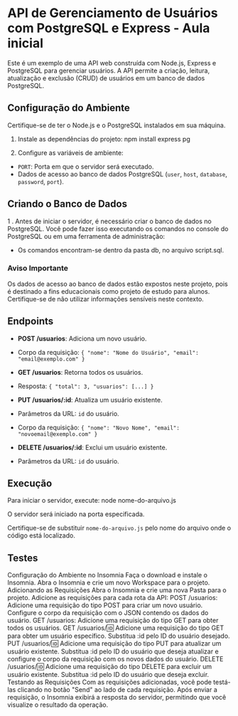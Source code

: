 # API de Gerenciamento de Usuários com PostgreSQL e Express - Aula inicial

Este é um exemplo de uma API web construída com Node.js, Express e PostgreSQL para gerenciar usuários. A API permite a criação, leitura, atualização e exclusão (CRUD) de usuários em um banco de dados PostgreSQL.

## Configuração do Ambiente

Certifique-se de ter o Node.js e o PostgreSQL instalados em sua máquina.

1. Instale as dependências do projeto:
npm install express pg


2. Configure as variáveis de ambiente:
- `PORT`: Porta em que o servidor será executado.
- Dados de acesso ao banco de dados PostgreSQL (`user`, `host`, `database`, `password`, `port`).

## Criando o Banco de Dados

1 . Antes de iniciar o servidor, é necessário criar o banco de dados no PostgreSQL. Você pode fazer isso executando os comandos no console do PostgreSQL ou em uma ferramenta de administração:
- Os comandos encontram-se dentro da pasta db, no arquivo script.sql.

### Aviso Importante

Os dados de acesso ao banco de dados estão expostos neste projeto, pois é destinado a fins educacionais como projeto de estudo para alunos. Certifique-se de não utilizar informações sensíveis neste contexto.

## Endpoints

- **POST /usuarios**: Adiciona um novo usuário.
- Corpo da requisição: `{ "nome": "Nome do Usuário", "email": "email@exemplo.com" }`

- **GET /usuarios**: Retorna todos os usuários.
- Resposta: `{ "total": 3, "usuarios": [...] }`

- **PUT /usuarios/:id**: Atualiza um usuário existente.
- Parâmetros da URL: `id` do usuário.
- Corpo da requisição: `{ "nome": "Novo Nome", "email": "novoemail@exemplo.com" }`

- **DELETE /usuarios/:id**: Exclui um usuário existente.
- Parâmetros da URL: `id` do usuário.

## Execução

Para iniciar o servidor, execute:
node nome-do-arquivo.js


O servidor será iniciado na porta especificada.

Certifique-se de substituir `nome-do-arquivo.js` pelo nome do arquivo onde o código está localizado.

## Testes

Configuração do Ambiente no Insomnia
Faça o download e instale o Insomnia.
Abra o Insomnia e crie um novo Workspace para o projeto.
Adicionando as Requisições
Abra o Insomnia e crie uma nova Pasta para o projeto.
Adicione as requisições para cada rota da API:
POST /usuarios: Adicione uma requisição do tipo POST para criar um novo usuário. Configure o corpo da requisição com o JSON contendo os dados do usuário.
GET /usuarios: Adicione uma requisição do tipo GET para obter todos os usuários.
GET /usuarios/:id: Adicione uma requisição do tipo GET para obter um usuário específico. Substitua :id pelo ID do usuário desejado.
PUT /usuarios/:id: Adicione uma requisição do tipo PUT para atualizar um usuário existente. Substitua :id pelo ID do usuário que deseja atualizar e configure o corpo da requisição com os novos dados do usuário.
DELETE /usuarios/:id: Adicione uma requisição do tipo DELETE para excluir um usuário existente. Substitua :id pelo ID do usuário que deseja excluir.
Testando as Requisições
Com as requisições adicionadas, você pode testá-las clicando no botão "Send" ao lado de cada requisição.
Após enviar a requisição, o Insomnia exibirá a resposta do servidor, permitindo que você visualize o resultado da operação.

